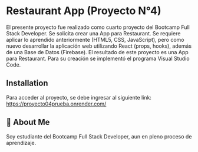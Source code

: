 # Restaurant App (Proyecto N°4)

El presente proyecto fue realizado como cuarto proyecto del Bootcamp Full Stack Developer. Se solicita crear una App para Restaurant.
Se requiere aplicar lo aprendido anteriormente (HTML5, CSS, JavaScript), pero como nuevo desarrollar la aplicación web utilizando React (props, hooks),
además de una Base de Datos (Firebase). 
El resultado de este proyecto es una App para Restaurant.
Para su creación se implementó el programa Visual Studio Code.

## Installation

Para acceder al proyecto, se debe ingresar al siguiente link:
https://proyecto04prueba.onrender.com/

## 🚀 About Me
Soy estudiante del Bootcamp Full Stack Developer, aun en pleno proceso de aprendizaje.
